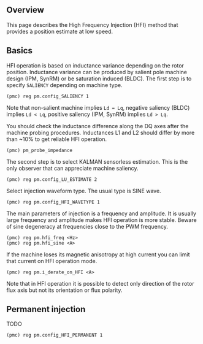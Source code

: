 ## Overview

This page describes the High Frequency Injection (HFI) method that provides a
position estimate at low speed.

## Basics

HFI operation is based on inductance variance depending on the rotor position.
Inductance variance can be produced by salient pole machine design (IPM, SynRM)
or be saturation induced (BLDC). The first step is to specify `SALIENCY`
depending on machine type.

	(pmc) reg pm.config_SALIENCY 1

Note that non-salient machine implies `Ld = Lq`, negative saliency (BLDC)
implies `Ld < Lq`, positive saliency (IPM, SynRM) implies `Ld > Lq`.

You should check the inductance difference along the DQ axes after the machine
probing procedures. Inductances L1 and L2 should differ by more than ~10% to
get reliable HFI operation.

	(pmc) pm_probe_impedance

The second step is to select KALMAN sensorless estimation. This is the only
observer that can appreciate machine saliency.

	(pmc) reg pm.config_LU_ESTIMATE 2

Select injection waveform type. The usual type is SINE wave.

	(pmc) reg pm.config_HFI_WAVETYPE 1

The main parameters of injection is a frequency and amplitude. It is usually
large frequency and amplitude makes HFI operation is more stable. Beware of
sine degeneracy at frequencies close to the PWM frequency.

	(pmc) reg pm.hfi_freq <Hz>
	(pmc) reg pm.hfi_sine <A>

If the machine loses its magnetic anisotropy at high current you can limit that
current on HFI operation mode.

	(pmc) reg pm.i_derate_on_HFI <A>

Note that in HFI operation it is possible to detect only direction of the rotor
flux axis but not its orientation or flux polarity.

## Permanent injection

TODO

	(pmc) reg pm.config_HFI_PERMANENT 1

